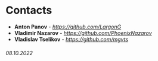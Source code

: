 # Contacts
* **Anton Panov** - *https://github.com/LargonG*
* **Vladimir Nazarov** - *https://github.com/PhoenixNazarov*
* **Vladislav Tselikov** - *https://github.com/mgvts*

###### 08.10.2022